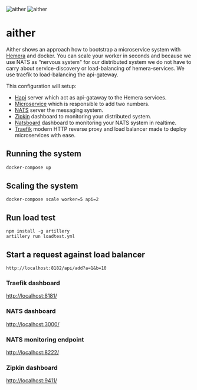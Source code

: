 ![aither](https://github.com/hemerajs/aither/blob/master/logo.png?raw=true)
![aither](https://github.com/hemerajs/aither/blob/master/aither-stack.png?raw=true)
# aither

Aither shows an approach how to bootstrap a microservice system with [Hemera](https://github.com/hemerajs/hemera) and docker.
You can scale your worker in seconds and because we use NATS as “nervous system" for our distributed system we do not have to carry about service-discovery or load-balancing of hemera-services. We use traefik to load-balancing the api-gateway.

This configuration will setup:

* [Hapi](https://github.com/hapijs/hapi) server which act as api-gataway to the Hemera services.
* [Microservice](https://github.com/hemerajs/aither/blob/master/worker/index.js) which is responsible to add two numbers.
* [NATS](https://github.com/nats-io/gnatsd) server the messaging system.
* [Zipkin](http://zipkin.io/) dashboard to monitoring your distributed system.
* [Natsboard](https://github.com/devfacet/natsboard) dashboard to monitoring your NATS system in realtime.
* [Traefik](https://traefik.io/) modern HTTP reverse proxy and load balancer made to deploy microservices with ease.

## Running the system
```sh
docker-compose up
```

## Scaling the system
```
docker-compose scale worker=5 api=2
```

## Run load test

```
npm install -g artillery
artillery run loadtest.yml
```

## Start a request against load balancer

```
http://localhost:8182/api/add?a=1&b=10
```

### Traefik dashboard

[http://localhost:8181/](http://localhost:8181/)

### NATS dashboard

[http://localhost:3000/](http://localhost:3000/)

### NATS monitoring endpoint

[http://localhost:8222/](http://localhost:8222/)

### Zipkin dashboard

[http://localhost:9411/](http://localhost:9411/)
